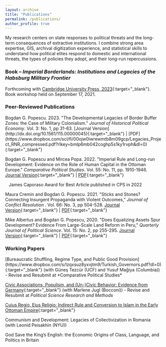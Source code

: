 ```yaml
---
layout: archive
title: "Publications"
permalink: /publications/
author_profile: true
---
```


<!-- Google tag (gtag.js) -->
<script async src="https://www.googletagmanager.com/gtag/js?id=G-7DSN63Y1JH"></script>
<script>
  window.dataLayer = window.dataLayer || [];
  function gtag(){dataLayer.push(arguments);}
  gtag('js', new Date());

  gtag('config', 'G-7DSN63Y1JH');
</script>

My research centers on state responses to political threats and the long-term consequences of extractive institutions. I combine strong area expertise, GIS, archival digitization experience, and statistical skills to understand how political elites respond to domestic and international threats, the types of policies they adopt, and their long-run repercussions.

<h3><b>Book – <em>Imperial Borderlands: Institutions and Legacies of the Habsburg Military Frontier</em></b></h3>

Forthcoming with [Cambridge University Press, 2023](https://www.cambridge.org/core/books/imperial-borderlands/6845856BB6A18B8B8EC2EE66B9013AAC#fndtn-information){:target="_blank"}. Book workshop held on September 17, 2021. 

<h3><b>Peer-Reviewed Publications</b></h3>
Bogdan G. Popescu. 2023. "The Developmental Legacies of Border Buffer Zones: the Case of Military Colonialism." <em>Journal of Historical Political Economy</em>.  Vol. 3: No. 1, pp 31-63.
[Journal Version](http://dx.doi.org/10.1561/115.00000045){:target="_blank"} &#124; [PDF](https://www.dropbox.com/scl/fi/00ojw0iwrewmtb8m09gcp/Legacies_Project_RNR_compressed.pdf?rlkey=bmlp6mb042coghp5s1ky1rvph&dl=0){:target="_blank"}

Bogdan G. Popescu and Mircea Popa. 2022. "Imperial Rule and Long-run Development: Evidence on the Role of Human Capital in the Ottoman Europe."  <em>Comparative Political Studies</em>. Vol. 55: No. 11, pp. 1910-1946. [Journal Version](https://journals.sagepub.com/doi/full/10.1177/00104140211060283){:target="_blank"} &#124; [PDF](https://www.dropbox.com/s/5dq2pa43xcjkvvy/Legacies_Project_RNR2_compressed.pdf?dl=0){:target="_blank"}

&nbsp;&nbsp;&nbsp;James Caporaso Award for Best Article published in CPS in 2022

Maura Cremin and Bogdan G. Popescu. 2021. "Sticks and Stones? Connecting Insurgent Propaganda with Violent Outcomes," <em>Journal of Conflict Resolution </em>. Vol. 66: No. 3, pp 504-528. [Journal Version](https://journals.sagepub.com/doi/10.1177/00220027211027291){:target="_blank"} &#124; [PDF](https://www.dropbox.com/s/7pr3ag5y5n5f8eg/cremin_popescu_2021_sticks_and_stones_compressed.pdf?dl=0){:target="_blank"}

Mike Albertus and Bogdan G. Popescu, 2020. "Does Equalizing Assets Spur Development? Evidence From Large-Scale Land Reform in Peru," <em>Quarterly Journal of Political Science</em>. Vol. 15: No. 2, pp 255-295. [Journal Version](https://www.nowpublishers.com/article/Details/QJPS-19033){:target="_blank"} &#124; [PDF](https://www.dropbox.com/s/osqfwx5c464m01w/paper_and_appendix_12.2.2019_small.pdf?dl=0){:target="_blank"}

<h3><b>Working Papers</b></h3>
[Bureaucratic Shuffling, Regime Type, and Public Good Provision](https://www.dropbox.com/s/lzqxsuz8yxvjtm9/Turkish_Governors.pdf?dl=0){:target="_blank"} (with Güneş Tezcür (UCF) and Yusuf Mağiya (Columbia)) - Revise and Resubmit at *Comparative Political Studies*

[Civic Associations, Populism, and (Un-)Civic Behavior: Evidence from Germany](https://www.dropbox.com/s/z7i1hk0kk9x4nio/covid_paper_compressed.pdf?dl=0){:target="_blank"} (with Marlene Jugl (Bocconi)) - Revise and Resubmit at *Political Science Research and Methods*

[Cuius Regio, Eius Religio: Indirect Rule and Conversion to Islam in the Early Ottoman Empire](https://www.dropbox.com/s/9gk4nym9ps6mdq0/popescu_statement_2021_10_15_compressed.pdf?dl=0){:target="_blank"}

Communism and Development: Legacies of Collectivization in Romania (with Leonid Peisakhin (NYU))

God Save the King’s English: the Economic Origins of Class, Language, and Politics in Britain
